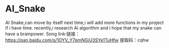 # AI_Snake
AI Snake,can move by itself
next time,i will add more functions in my project if i have time.
recently,i research Ai algorithm and i hope that my snake can have a brainpower.
Song link:链接：https://pan.baidu.com/s/1OYV_Y7qmNGiU3SYe1TuHfw 提取码：cqhw 
